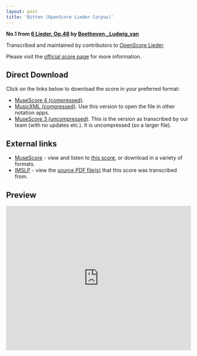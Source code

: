 ```yaml
---
layout: post
title: 'Bitten (OpenScore Lieder Corpus)'
---
```


__No.1 from [6 Lieder, Op.48](https://fourscoreandmore.org/openscore/lieder/Beethoven,_Ludwig_van/6_Lieder,_Op.48/) by [Beethoven,_Ludwig_van](https://fourscoreandmore.org/openscore/lieder/Beethoven,_Ludwig_van)__

Transcribed and maintained by contributors to [OpenScore Lieder].

Please visit the [official score page] for more information.

[official score page]: https://musescore.com/openscore-lieder-corpus/scores/5115311
[OpenScore Lieder]: https://musescore.com/openscore-lieder-corpus

## Direct Download

Click on the links below to download the score in your preferred format:
- [MuseScore 4 (compressed)](https://fourscoreandmore.org/openscore/lieder/Beethoven,_Ludwig_van/6_Lieder,_Op.48/1_Bitten.mscz).
- [MusicXML (compressed)](https://fourscoreandmore.org/openscore/lieder/Beethoven,_Ludwig_van/6_Lieder,_Op.48/1_Bitten.mxl). Use this version to open the file in other notation apps.
- [MuseScore 3 (uncompressed)](https://raw.githubusercontent.com/OpenScore/Lieder/refs/heads/main/scores/Beethoven,_Ludwig_van/6_Lieder,_Op.48/1_Bitten/lc5115311.mscx). This is the version as transcribed by our team (with no updates etc.). It is uncompressed (so a larger file).

## External links

- [MuseScore] - view and listen to [this score][MuseScore], or download in a variety of formats.
- [IMSLP] - view the [source PDF file(s)][IMSLP] that this score was transcribed from.

[MuseScore]: https://musescore.com/score/5115311
[IMSLP]: https://imslp.org/wiki/Special:ReverseLookup/26415

## Preview

<iframe width="100%" height="394" src="https://musescore.com/openscore-lieder-corpus/scores/5115311/embed" frameborder="0" allowfullscreen allow="autoplay; fullscreen"></iframe>
